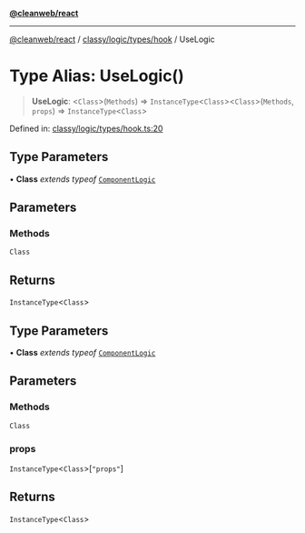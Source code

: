 [**@cleanweb/react**](../../../../../README.md)

***

[@cleanweb/react](../../../../../modules.md) / [classy/logic/types/hook](../README.md) / UseLogic

# Type Alias: UseLogic()

> **UseLogic**: \<`Class`\>(`Methods`) => `InstanceType`\<`Class`\>\<`Class`\>(`Methods`, `props`) => `InstanceType`\<`Class`\>

Defined in: [classy/logic/types/hook.ts:20](https://github.com/cleanjsweb/neat-react/blob/14baaff619a13096b0ac0ffe8ec82445197edebb/classy/logic/types/hook.ts#L20)

## Type Parameters

• **Class** *extends* *typeof* [`ComponentLogic`](../../../classes/ComponentLogic.md)

## Parameters

### Methods

`Class`

## Returns

`InstanceType`\<`Class`\>

## Type Parameters

• **Class** *extends* *typeof* [`ComponentLogic`](../../../classes/ComponentLogic.md)

## Parameters

### Methods

`Class`

### props

`InstanceType`\<`Class`\>\[`"props"`\]

## Returns

`InstanceType`\<`Class`\>
